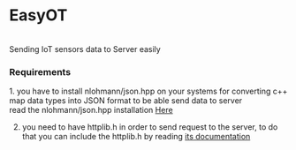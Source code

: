 <h1>EasyOT</h1><br>
Sending IoT sensors data to Server easily

<h3><b>Requirements</b></h3>
   1. you have to install nlohmann/json.hpp on your systems for converting c++ map data types into JSON format to be able send data to server<br>
read the nlohmann/json.hpp installation <a href="https://github.com/nlohmann/json">Here</a>

2. you need to have httplib.h in order to send request to the server, to do that you can include the httplib.h by reading
   <a href="https://github.com/yhirose/cpp-httplib">its documentation</a>

